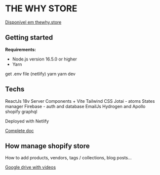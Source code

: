 # THE WHY STORE

<a href="https://thewhy.store">Disponível em thewhy.store</a>

## Getting started

**Requirements:**

- Node.js version 16.5.0 or higher
- Yarn

get .env file (netlify)
yarn
yarn dev

## Techs

ReactJs 18v Server Components + Vite
Tailwind CSS
Jotai - atoms States manager
Firebase - auth and database
EmailJs
Hydrogen and Apollo shopify graphql

Deployed with Netlify

[Complete doc](https://shopify.dev/custom-storefronts/hydrogen)

## How manage shopify store

How to add products, vendors, tags / collections, blog posts...

[Google drive with videos](https://drive.google.com/drive/folders/1lBR_dIy4u19J9VcNwJTuL9cQQKATf0L3)
